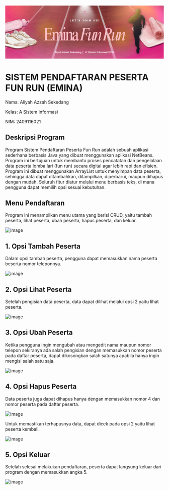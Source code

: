 <p align="center">
  <img src="https://raw.githubusercontent.com/aliyahaz/Sistem-Pendaftaran-Fun-Run-PBO---Aliyah-Azzah-Sekedang-021/main/Run%20with%20Jazz%20Party%20(1200%20x%20400%20px)%20(1).png" alt="Fun Run Header" width="800"/>
</p>

# SISTEM PENDAFTARAN PESERTA FUN RUN (EMINA)

Nama: Aliyah Azzah Sekedang

Kelas: A Sistem Informasi

NIM: 2409116021

## Deskripsi Program
Program Sistem Pendaftaran Peserta Fun Run adalah sebuah aplikasi sederhana berbasis Java yang dibuat menggunakan aplikasi NetBeans. Program ini bertujuan untuk membantu proses pencatatan dan pengelolaan data peserta lomba lari (fun run) secara digital agar lebih rapi dan efisien. Program ini dibuat menggunakan ArrayList untuk menyimpan data peserta, sehingga data dapat ditambahkan, ditampilkan, diperbarui, maupun dihapus dengan mudah. Seluruh fitur diatur melalui menu berbasis teks, di mana pengguna dapat memilih opsi sesuai kebutuhan.

## Menu Pendaftaran
Program ini menampilkan menu utama yang berisi CRUD, yaitu tambah peserta, lihat peserta, ubah peserta, hapus peserta, dan keluar.

<img width="638" height="221" alt="image" src="https://github.com/user-attachments/assets/7cd731c0-cbc8-445d-8196-57f867f44546" />

## 1. Opsi Tambah Peserta
Dalam opsi tambah peserta, pengguna dapat memasukkan nama peserta beserta nomor teleponnya.

<img width="511" height="121" alt="image" src="https://github.com/user-attachments/assets/f491c324-b162-4c3f-9b2d-efc2c3ddcfaf" />

## 2. Opsi Lihat Peserta
Setelah pengisian data peserta, data dapat dilihat melalui opsi 2 yaitu lihat peserta.

<img width="570" height="86" alt="image" src="https://github.com/user-attachments/assets/24fba258-34ea-4d67-bc02-ee31c8a2ba33" />

## 3. Opsi Ubah Peserta
Ketika pengguna ingin mengubah atau mengedit nama maupun nomor telepon sekiranya ada salah pengisian dengan memasukkan nomor peserta pada daftar peserta, dapat dikosongkan salah satunya apabila hanya ingin mengisi salah satu saja.

<img width="735" height="188" alt="image" src="https://github.com/user-attachments/assets/a8991954-207b-41a5-acaf-afcc359a193f" />

## 4. Opsi Hapus Peserta
Data peserta juga dapat dihapus hanya dengan memasukkan nomor 4 dan nomor peserta pada daftar peserta.

<img width="556" height="133" alt="image" src="https://github.com/user-attachments/assets/4324f0d0-de2a-436f-9d2d-a3aac1c58336" />

Untuk memastikan terhapusnya data, dapat dicek pada opsi 2 yaitu lihat peserta kembali.

<img width="499" height="67" alt="image" src="https://github.com/user-attachments/assets/1834dd79-e023-45aa-846f-d959f115f708" />

## 5. Opsi Keluar
Setelah selesai melakukan pendaftaran, peserta dapat langsung keluar dari program dengan memasukkan angka 5.

<img width="634" height="97" alt="image" src="https://github.com/user-attachments/assets/45533113-f084-4dc3-85a4-306b16b30b08" />
